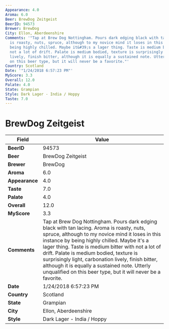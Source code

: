 ```yaml
---
Appearance: 4.0
Aroma: 6.0
Beer: BrewDog Zeitgeist
BeerID: 94573
Brewer: BrewDog
City: Ellon, Aberdeenshire
Comments: '"Tap at Brew Dog Nottingham. Pours dark edging black with tan lacing. Aroma
  is roasty, nuts, spruce, although to my novice mind it loses in this instance by
  being highly chilled. Maybe it&#39;s a lager thing. Taste is medium bitter with
  not a lot of drift. Palate is medium bodied, texture is surprisingly light, carbonation
  lively, finish bitter, although it is equally a sustained note. Utterly unqualified
  on this beer type, but it will never be a favorite."'
Country: Scotland
Date: '"1/24/2018 6:57:23 PM"'
MyScore: 3.3
Overall: 12.0
Palate: 4.0
State: Grampian
Style: Dark Lager - India / Hoppy
Taste: 7.0
---
```


# BrewDog Zeitgeist

| Field         | Value |
|---------------|-------|
| **BeerID** | 94573 |
| **Beer** | BrewDog Zeitgeist |
| **Brewer** | BrewDog |
| **Aroma** | 6.0 |
| **Appearance** | 4.0 |
| **Taste** | 7.0 |
| **Palate** | 4.0 |
| **Overall** | 12.0 |
| **MyScore** | 3.3 |
| **Comments** | Tap at Brew Dog Nottingham. Pours dark edging black with tan lacing. Aroma is roasty, nuts, spruce, although to my novice mind it loses in this instance by being highly chilled. Maybe it&#39;s a lager thing. Taste is medium bitter with not a lot of drift. Palate is medium bodied, texture is surprisingly light, carbonation lively, finish bitter, although it is equally a sustained note. Utterly unqualified on this beer type, but it will never be a favorite. |
| **Date** | 1/24/2018 6:57:23 PM |
| **Country** | Scotland |
| **State** | Grampian |
| **City** | Ellon, Aberdeenshire |
| **Style** | Dark Lager - India / Hoppy |
